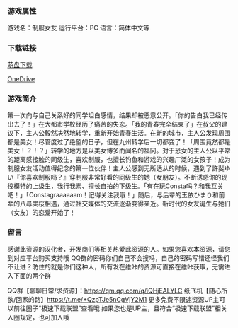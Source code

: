 ### 游戏属性
游戏名：制服女友
运行平台：PC
语言：简体中文等
### 下载链接
[萌盘下载](https://pan.moe/s/nOmPHG)

[OneDrive](https://flowerrover-my.sharepoint.com/:u:/g/personal/lingvt_uper4_vikacg_com/EZbSu8wvnhBKlfHmGD4Gv_8Byqzo18ZUfi3mKOQuz2w0AQ?e=PiTQAM)
### 游戏简介
第一次向与自己关系好的同学坦白感情，结果却被恶意公开。「你的告白我已经传出去了！」在大都市学校经历了痛苦的失恋。「我的青春完全结束了」在叔父的建议下，主人公毅然决然地转学，重新开始青春生活。在新的城市，主人公发现周围都是美女！尽管度过了绝望的日子，但在九州转学后一切都变了！「周围竟然都是美女！？！？」转学的地方是以美女博多而闻名的福冈。对于恐女的主人公以平常的距离感接触的同级生，喜欢制服，也擅长钓鱼和游戏的兴趣广泛的女孩子！成为制服女友活动值得纪念的第一位伙伴！主人公感到无所适从的时候，遇到了許斐ゆい『你喜欢制服吗？』穿制服非常好看的同级生的她（女朋友）。不断诱惑你的现役模特的上级生，我行我素、擅长自拍的下级生。「有在玩Consta吗？和我互关吧！」「Constagraaaaaam！记得关注我哦！」随后，与后辈的玉依ひまり和前辈的八尋実桜相遇，通过社交媒体的交流逐渐变得亲近。新时代的女友诞生与她们（女友）的恋爱开始了！
### 留言
感谢此资源的汉化者，开发商们等相关热爱此资源的人。如果您喜欢本资源，请您到对应平台购买支持哦
QQ群的密码你们自己不会搜吗，自己的密码写错还怪我们不让进？防住的就是你们这种人，所有发在维咔的资源可直接在维咔获取，无需进入下面的两个群

QQ群【聊聊日常/求资源】：https://qm.qq.com/q/iQHjEALYLC
纸飞机【随心所欲/回家的路】https://t.me/+QzpTJe5nCgVjY2M1
更多免费不限速资源UP主可以前往圈子“极速下载联盟”查看哦
如果您也是UP主，且符合“极速下载联盟”相关入圈规定，也可加入哦